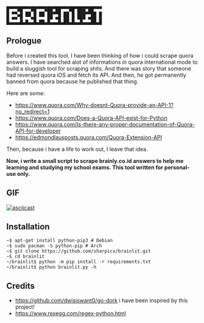 ```
▄▄▄▄▄▄▄▄▄▄▄▄▄▄▄▄▄▄▄▄▄▄▄▄▄▄▄▄▄▄▄▄▄▄▄
█ ▄▄▀█ ▄▄▀█ ▄▄▀██▄██ ▄▄▀█ ███▄██▄ ▄
█ ▄▄▀█ ▀▀▄█ ▀▀ ██ ▄█ ██ █ ███ ▄██ █
█▄▄▄▄█▄█▄▄█▄██▄█▄▄▄█▄██▄█▄▄█▄▄▄██▄█
```
## Prologue
Before i created this tool, I have been thinking of how i could scrape quora answers. I have searched alot of informations in quora international mode to build a sluggish tool for scraping shits. And there was story that someone had reversed quora iOS and fetch its API. And then, he got permanently banned from quora because he published that thing.

Here are some:
* <https://www.quora.com/Why-doesnt-Quora-provide-an-API-1?no_redirect=1>
* <https://www.quora.com/Does-a-Quora-API-exist-for-Python>
* <https://www.quora.com/Is-there-any-proper-documentation-of-Quora-API-for-developer>
* <https://edmondlausposts.quora.com/Quora-Extension-API>

Then, because i have a life to work out, I leave that idea.


__Now, i write a small script to scrape brainly.co.id answers to help me learning and studying my school exams. This tool written for personal-use only.__

## GIF
[![asciicast](https://asciinema.org/a/572540.svg)](https://asciinema.org/a/572540)

## Installation
```
~$ apt-get install python-pip3 # Debian
~$ sudo pacman -S python-pip # Arch
~$ git clone https://github.com/sharpicx/brainlit.git
~$ cd brainlit
~/brainlit$ python -m pip install -r requirements.txt
~/brainlit$ python brainlit.py -h
```

## Credits
- <https://github.com/dwisiswant0/go-dork> i have been inspired by this project!
- <https://www.rexegg.com/regex-python.html> 
